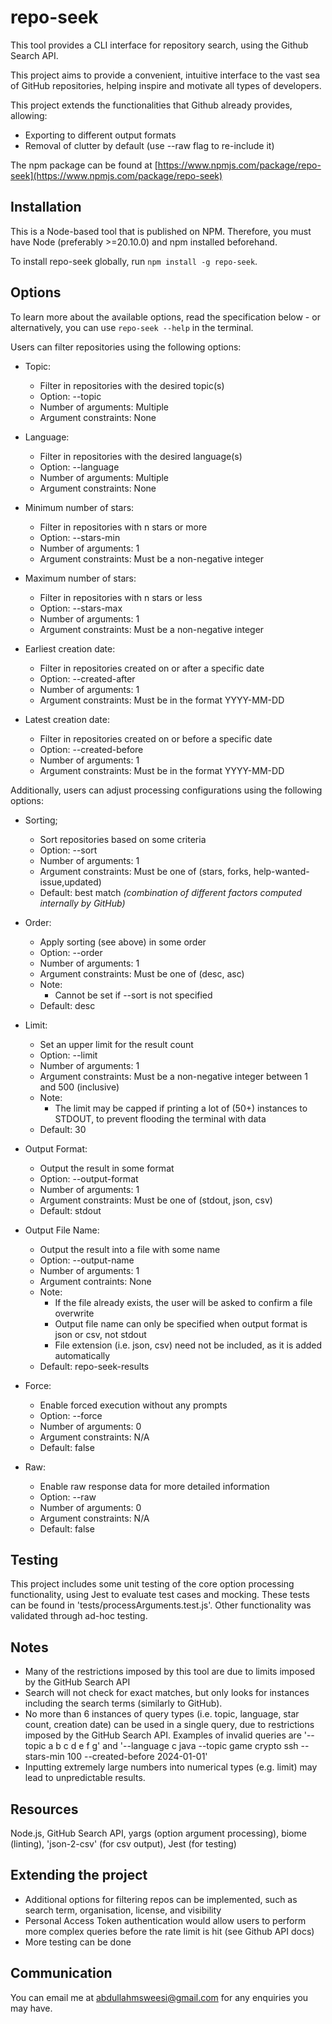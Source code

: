 # repo-seek

This tool provides a CLI interface for repository search, using the Github Search API.

This project aims to provide a convenient, intuitive interface to the vast sea of GitHub repositories, helping inspire and motivate all types of developers.

This project extends the functionalities that Github already provides, allowing:
- Exporting to different output formats
- Removal of clutter by default (use --raw flag to re-include it)

The npm package can be found at [https://www.npmjs.com/package/repo-seek](https://www.npmjs.com/package/repo-seek)

## Installation

This is a Node-based tool that is published on NPM. Therefore, you must have Node (preferably >=20.10.0) and npm installed beforehand.

To install repo-seek globally, run `npm install -g repo-seek`.

## Options

To learn more about the available options, read the specification below - or alternatively, you can use `repo-seek --help` in the terminal.

Users can filter repositories using the following options:

- Topic:
  - Filter in repositories with the desired topic(s)
  - Option: --topic
  - Number of arguments: Multiple
  - Argument constraints: None

- Language:
  - Filter in repositories with the desired language(s)
  - Option: --language
  - Number of arguments: Multiple
  - Argument constraints: None 

- Minimum number of stars:
  - Filter in repositories with n stars or more
  - Option: --stars-min
  - Number of arguments: 1
  - Argument constraints: Must be a non-negative integer

- Maximum number of stars:
  - Filter in repositories with n stars or less
  - Option: --stars-max
  - Number of arguments: 1
  - Argument constraints: Must be a non-negative integer

- Earliest creation date:
  - Filter in repositories created on or after a specific date
  - Option: --created-after
  - Number of arguments: 1
  - Argument constraints: Must be in the format YYYY-MM-DD

- Latest creation date:
  - Filter in repositories created on or before a specific date
  - Option: --created-before
  - Number of arguments: 1
  - Argument constraints: Must be in the format YYYY-MM-DD

Additionally, users can adjust processing configurations using the following options:

- Sorting;
  - Sort repositories based on some criteria
  - Option: --sort
  - Number of arguments: 1
  - Argument constraints: Must be one of (stars, forks, help-wanted-issue,updated)
  - Default: best match _(combination of different factors computed internally by GitHub)_

- Order:
  - Apply sorting (see above) in some order
  - Option: --order
  - Number of arguments: 1
  - Argument constraints: Must be one of (desc, asc)
  - Note:
    - Cannot be set if --sort is not specified
  - Default: desc

- Limit:
  - Set an upper limit for the result count
  - Option: --limit
  - Number of arguments: 1
  - Argument constraints: Must be a non-negative integer between 1 and 500 (inclusive)
  - Note:
    - The limit may be capped if printing a lot of (50+) instances to STDOUT, to prevent flooding the terminal with data
  - Default: 30

- Output Format:
  - Output the result in some format
  - Option: --output-format
  - Number of arguments: 1
  - Argument constraints: Must be one of (stdout, json, csv)
  - Default: stdout

- Output File Name:
  - Output the result into a file with some name
  - Option: --output-name
  - Number of arguments: 1
  - Argument contraints: None
  - Note:
    - If the file already exists, the user will be asked to confirm a file overwrite
    - Output file name can only be specified when output format is json or csv, not stdout
    - File extension (i.e. json, csv) need not be included, as it is added automatically
  - Default: repo-seek-results

- Force:
  - Enable forced execution without any prompts
  - Option: --force
  - Number of arguments: 0
  - Argument constraints: N/A
  - Default: false

- Raw:
  - Enable raw response data for more detailed information
  - Option: --raw
  - Number of arguments: 0
  - Argument constraints: N/A
  - Default: false

## Testing

This project includes some unit testing of the core option processing functionality, using Jest to evaluate test cases and mocking. These tests can be found in 'tests/processArguments.test.js'. Other functionality was validated through ad-hoc testing.

## Notes

- Many of the restrictions imposed by this tool are due to limits imposed by the GitHub Search API
- Search will not check for exact matches, but only looks for instances including the search terms (similarly to GitHub).
- No more than 6 instances of query types (i.e. topic, language, star count, creation date) can be used in a single query, due to restrictions imposed by the GitHub Search API. Examples of invalid queries are '--topic a b c d e f g' and '--language c java --topic game crypto ssh --stars-min 100 --created-before 2024-01-01'
- Inputting extremely large numbers into numerical types (e.g. limit) may lead to unpredictable results.

## Resources

Node.js, GitHub Search API, yargs (option argument processing), biome (linting), 'json-2-csv' (for csv output), Jest (for testing)

## Extending the project

- Additional options for filtering repos can be implemented, such as search term, organisation, license, and visibility
- Personal Access Token authentication would allow users to perform more complex queries before the rate limit is hit (see Github API docs)
- More testing can be done

## Communication

You can email me at abdullahmsweesi@gmail.com for any enquiries you may have.